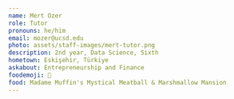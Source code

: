 ```yaml
---
name: Mert Ozer
role: Tutor
pronouns: he/him
email: mozer@ucsd.edu
photo: assets/staff-images/mert-tutor.png
description: 2nd year, Data Science, Sixth
hometown: Eskişehir, Türkiye
askabout: Entrepreneurship and Finance
foodemoji: 🍔
food: Madame Muffin's Mystical Meatball & Marshmallow Mansion
---
```

